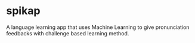 # spikap
A language learning app that uses Machine Learning to give pronunciation feedbacks with challenge based learning method. 
